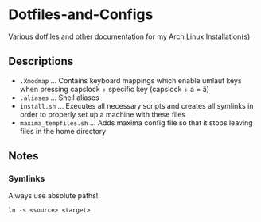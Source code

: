 # Dotfiles-and-Configs
Various dotfiles and other documentation for my Arch Linux Installation(s)

## Descriptions

- `.Xmodmap` ... Contains keyboard mappings which enable umlaut keys when pressing capslock + specific key (capslock + a = ä)
- `.aliases` ... Shell aliases
- `install.sh` ... Executes all necessary scripts and creates all symlinks in order to properly set up a machine with these files
- `maxima_tempfiles.sh` ... Adds maxima config file so that it stops leaving files in the home directory

## Notes

### Symlinks
 
Always use absolute paths!

`ln -s <source> <target>`

